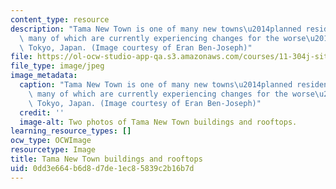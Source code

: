 ```yaml
---
content_type: resource
description: "Tama New Town is one of many new towns\u2014planned residential communities,\
  \ many of which are currently experiencing changes for the worse\u2014built outside\
  \ Tokyo, Japan. (Image courtesy of Eran Ben-Joseph)"
file: https://ol-ocw-studio-app-qa.s3.amazonaws.com/courses/11-304j-site-and-infrastructure-systems-planning-spring-2009/0dd3e664b6d8d7de1ec85839c2b16b7d_11-304js09-th.jpg
file_type: image/jpeg
image_metadata:
  caption: "Tama New Town is one of many new towns\u2014planned residential communities,\
    \ many of which are currently experiencing changes for the worse\u2014built outside\
    \ Tokyo, Japan. (Image courtesy of Eran Ben-Joseph)"
  credit: ''
  image-alt: Two photos of Tama New Town buildings and rooftops.
learning_resource_types: []
ocw_type: OCWImage
resourcetype: Image
title: Tama New Town buildings and rooftops
uid: 0dd3e664-b6d8-d7de-1ec8-5839c2b16b7d
---
```

